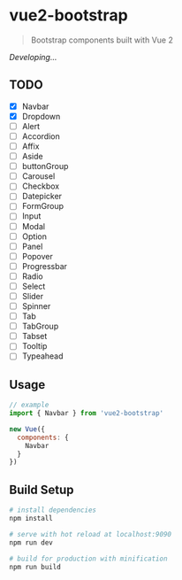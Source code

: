 # vue2-bootstrap
> Bootstrap components built with Vue 2

*Developing...*

## TODO
- [x] Navbar
- [x] Dropdown
- [ ] Alert
- [ ] Accordion
- [ ] Affix
- [ ] Aside
- [ ] buttonGroup
- [ ] Carousel
- [ ] Checkbox
- [ ] Datepicker
- [ ] FormGroup
- [ ] Input
- [ ] Modal
- [ ] Option
- [ ] Panel
- [ ] Popover
- [ ] Progressbar
- [ ] Radio
- [ ] Select
- [ ] Slider
- [ ] Spinner
- [ ] Tab
- [ ] TabGroup
- [ ] Tabset
- [ ] Tooltip
- [ ] Typeahead

## Usage
```js
// example
import { Navbar } from 'vue2-bootstrap'

new Vue({
  components: {
    Navbar
  }
})
```

## Build Setup

``` bash
# install dependencies
npm install

# serve with hot reload at localhost:9090
npm run dev

# build for production with minification
npm run build
```
